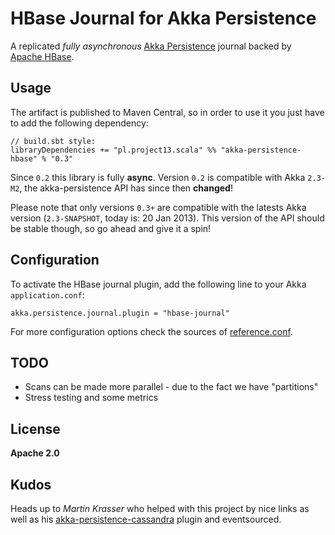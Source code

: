 HBase Journal for Akka Persistence
==================================

A replicated _fully asynchronous_ [Akka Persistence](http://doc.akka.io/docs/akka/2.3-SNAPSHOT/scala/persistence.html) journal backed by [Apache HBase](http://hbase.apache.org).

Usage
-----

The artifact is published to Maven Central, so in order to use it you just have to add the following dependency:

    // build.sbt style:
    libraryDependencies += "pl.project13.scala" %% "akka-persistence-hbase" % "0.3"

Since `0.2` this library is fully **async**. Version `0.2` is compatible with Akka `2.3-M2`, the akka-persistence API has since then **changed**!

Please note that only versions `0.3+` are compatible with the latests Akka version (`2.3-SNAPSHOT`, today is: 20 Jan 2013).
This version of the API should be stable though, so go ahead and give it a spin!

Configuration
-------------

To activate the HBase journal plugin, add the following line to your Akka `application.conf`:

    akka.persistence.journal.plugin = "hbase-journal"

For more configuration options check the sources of [reference.conf](https://github.com/ktoso/akka-persistence-hbase/blob/master/src/main/resources/reference.conf).

TODO
----

* Scans can be made more parallel - due to the fact we have "partitions"
* Stress testing and some metrics

License
-------

**Apache 2.0**

Kudos
-----

Heads up to _Martin Krasser_ who helped with this project by nice links as well as his [akka-persistence-cassandra](https://github.com/krasserm/akka-persistence-cassandra) plugin and eventsourced.

